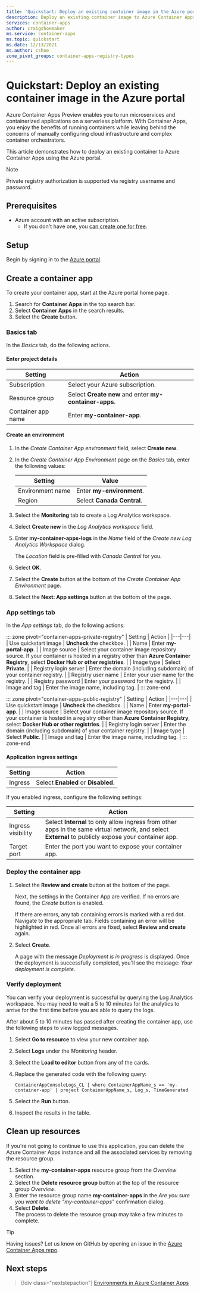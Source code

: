 ```yaml
---
title: 'Quickstart: Deploy an existing container image in the Azure portal'
description: Deploy an existing container image to Azure Container Apps Preview using the Azure portal.
services: container-apps
author: craigshoemaker
ms.service: container-apps
ms.topic: quickstart
ms.date: 12/13/2021
ms.author: cshoe
zone_pivot_groups: container-apps-registry-types
---
```


# Quickstart: Deploy an existing container image in the Azure portal

Azure Container Apps Preview enables you to run microservices and containerized applications on a serverless platform. With Container Apps, you enjoy the benefits of running containers while leaving behind the concerns of manually configuring cloud infrastructure and complex container orchestrators.

This article demonstrates how to deploy an existing container to Azure Container Apps using the Azure portal.

> [!NOTE]
> Private registry authorization is supported via registry username and password.

## Prerequisites

- Azure account with an active subscription.
  - If you don't have one, you [can create one for free](https://azure.microsoft.com/free/).
## Setup

Begin by signing in to the [Azure portal](https://portal.azure.com).

## Create a container app

To create your container app, start at the Azure portal home page.

1. Search for **Container Apps** in the top search bar.
1. Select **Container Apps** in the search results.
1. Select the **Create** button.

### Basics tab

In the *Basics* tab, do the following actions.

#### Enter project details

| Setting | Action |
|---|---|
| Subscription | Select your Azure subscription. |
| Resource group | Select **Create new** and enter **my-container-apps**. |
| Container app name |  Enter **my-container-app**. |

#### Create an environment

1. In the *Create Container App environment* field, select **Create new**.
1. In the *Create Container App Environment* page on the *Basics* tab, enter the following values:

    | Setting | Value |
    |---|---|
    | Environment name | Enter **my-environment**. |
    | Region | Select **Canada Central**. |

1. Select the **Monitoring** tab to create a Log Analytics workspace.
1. Select **Create new** in the *Log Analytics workspace* field.
1. Enter **my-container-apps-logs** in the *Name* field of the *Create new Log Analytics Workspace* dialog.
  
    The *Location* field is pre-filled with *Canada Central* for you.

1. Select **OK**.
1. Select the **Create** button at the bottom of the *Create Container App Environment* page.
1. Select the **Next: App settings** button at the bottom of the page.

### App settings tab

In the *App settings* tab, do the following actions:

::: zone pivot="container-apps-private-registry"
| Setting | Action |
|---|---|
| Use quickstart image | **Uncheck** the checkbox. |
| Name | Enter **my-portal-app**. |
| Image source | Select your container image repository source. If your container is hosted in a registry other than **Azure Container Registry**, select **Docker Hub or other registries**. |
| Image type | Select **Private**. |
| Registry login server | Enter the domain (including subdomain) of your container registry. |
| Registry user name | Enter your user name for the registry. |
| Registry password | Enter your password for the registry. |
| Image and tag | Enter the image name, including tag. |
::: zone-end

::: zone pivot="container-apps-public-registry"
| Setting | Action |
|---|---|
| Use quickstart image | **Uncheck** the checkbox. |
| Name | Enter **my-portal-app**. |
| Image source | Select your container image repository source. If your container is hosted in a registry other than **Azure Container Registry**, select **Docker Hub or other registries**. |
| Registry login server | Enter the domain (including subdomain) of your container registry. |
| Image type | Select **Public**. |
| Image and tag | Enter the image name, including tag. |
::: zone-end

#### Application ingress settings

| Setting | Action |
|---|---|
| Ingress | Select **Enabled** or **Disabled**. |

If you enabled ingress, configure the following settings:

| Setting | Action |
|---|---|
| Ingress visibility | Select **Internal** to only allow ingress from other apps in the same virtual network, and select **External** to publicly expose your container app. |
| Target port | Enter the port you want to expose your container app. |

### Deploy the container app

1. Select the **Review and create** button at the bottom of the page.  

    Next, the settings in the Container App are verified. If no errors are found, the *Create* button is enabled.  

    If there are errors, any tab containing errors is marked with a red dot.  Navigate to the appropriate tab.  Fields containing an error will be highlighted in red.  Once all errors are fixed, select **Review and create** again.

1. Select **Create**.

    A page with the message *Deployment is in progress* is displayed.  Once the deployment is successfully completed, you'll see the message: *Your deployment is complete*.

### Verify deployment

You can verify your deployment is successful by querying the Log Analytics workspace. You may need to wait a 5 to 10 minutes for the analytics to arrive for the first time before you are able to query the logs.

After about 5 to 10 minutes has passed after creating the container app, use the following steps to view logged messages.

1. Select **Go to resource** to view your new container app.
1. Select **Logs** under the *Monitoring* header.
1. Select the **Load to editor** button from any of the cards.
1. Replace the generated code with the following query:

    ```text
    ContainerAppConsoleLogs_CL | where ContainerAppName_s == 'my-container-app' | project ContainerAppName_s, Log_s, TimeGenerated
    ```

1. Select the **Run** button.
1. Inspect the results in the table.

## Clean up resources

If you're not going to continue to use this application, you can delete the Azure Container Apps instance and all the associated services by removing the resource group.

1. Select the **my-container-apps** resource group from the *Overview* section.
1. Select the **Delete resource group** button at the top of the resource group *Overview*.
1. Enter the resource group name **my-container-apps** in the *Are you sure you want to delete "my-container-apps"* confirmation dialog.
1. Select **Delete**.  
    The process to delete the resource group may take a few minutes to complete.

> [!TIP]
> Having issues? Let us know on GitHub by opening an issue in the [Azure Container Apps repo](https://github.com/microsoft/azure-container-apps).

## Next steps

> [!div class="nextstepaction"]
> [Environments in Azure Container Apps](environment.md)
